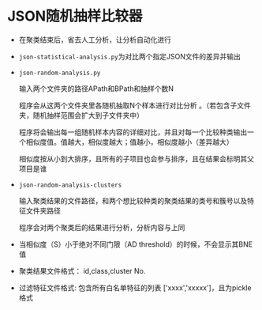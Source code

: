 # JSON随机抽样比较器

+ 在聚类结束后，省去人工分析，让分析自动化进行

+ `json-statistical-analysis.py`为对比两个指定JSON文件的差异并输出

+ `json-random-analysis.py`

  输入两个文件夹的路径APath和BPath和抽样个数N

  程序会从这两个文件夹里各随机抽取N个样本进行对比分析 。（若包含子文件夹，随机抽样范围会扩大到子文件夹中）

  程序将会输出每一组随机样本内容的详细对比，并且对每一个比较种类输出一个相似度值。值越大，相似度越大；值越小，相似度越小（差异越大）

  相似度按从小到大排序，且所有的子项目也会参与排序，且在结果会标明其父项目是谁

+ `json-random-analysis-clusters`

  输入聚类结果的文件路径，和两个想比较种类的聚类结果的类号和簇号以及特征文件夹路径

  程序会对两个聚类后的结果进行分析，分析内容与上同

+ 当相似度（S）小于绝对不同门限（AD threshold）的时候，不会显示其BNE值

+ 聚类结果文件格式： id,class,cluster No.

+ 过滤特征文件格式: 包含所有白名单特征的列表 ['xxxx','xxxxx']，且为pickle格式